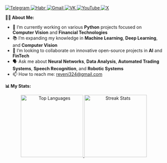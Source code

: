 <div>
  <a href="https://t.me/SvKening">
    <img src="https://img.shields.io/badge/-Telegram-blue?style=flat-square&logo=telegram&logoColor=white" alt="Telegram">
  </a>
  <a href="https://habr.com/ru/users/Solrikk">
    <img src="https://img.shields.io/badge/-Habr-black?style=flat-square&logo=habr&logoColor=white" alt="Habr">
  </a>
  <a href="mailto:reveni324@gmail.com">
    <img src="https://img.shields.io/badge/-Gmail-red?style=flat-square&logo=Gmail&logoColor=white" alt="Gmail">
  </a>
  <a href="https://vk.com/straleglan">
    <img src="https://img.shields.io/badge/-VK-blue?style=flat-square&logo=vk&logoColor=white" alt="VK">
  </a>
  <a href="https://www.youtube.com/@Solrikk-qr2oi">
    <img src="https://img.shields.io/badge/-YouTube-FF0000?style=flat-square&logo=youtube&logoColor=white" alt="YouTube">
  </a>
  <a href="https://x.com/Solrikk_01">
    <img src="https://img.shields.io/badge/-X-1DA1F2?style=flat-square&logo=x&logoColor=white" alt="X">
  </a>
</div>

**👨‍💻 About Me:**

- 🚀 I’m currently working on various **Python** projects focused on **Computer Vision** and **Financial Technologies**
- 📚 I’m expanding my knowledge in **Machine Learning**, **Deep Learning**, and **Computer Vision**
- 🤝 I’m looking to collaborate on innovative open-source projects in **AI** and **FinTech**
- 🗣️ Ask me about **Neural Networks**, **Data Analysis**, **Automated Trading Systems**, **Speech Recognition**, and **Robotic Systems**
- 📫 How to reach me: [reveni324@gmail.com](mailto:reveni324@gmail.com)

**📊 My Stats:**

<div align="center">
  <a href="https://github-readme-stats.vercel.app/api/top-langs/?username=Solrikk&layout=donut">
    <img height="200px" src="https://github-readme-stats.vercel.app/api/top-langs/?username=Solrikk&layout=donut" alt="Top Languages">
  </a>
  <a href="https://github-readme-streak-stats.herokuapp.com/?user=Solrikk">
    <img height="200px" src="https://github-readme-streak-stats.herokuapp.com/?user=Solrikk" alt="Streak Stats">
  </a>
</div>
